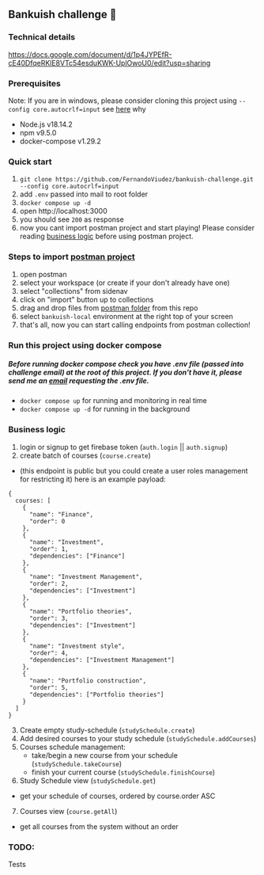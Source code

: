 ## Bankuish challenge :rocket:

### Technical details

https://docs.google.com/document/d/1p4JYPEfR-cE40DfqeRKlE8VTc54esduKWK-UplOwoU0/edit?usp=sharing

### Prerequisites

Note: If you are in windows, please consider cloning this project using `--config core.autocrlf=input` see [here](https://github.com/tiangolo/uwsgi-nginx-flask-docker/issues/127) why

<ul>
  <li>
    Node.js v18.14.2
  </li>
  <li>
    npm v9.5.0
  </li>
  <li>
    docker-compose v1.29.2
  </li>
</ul>

### Quick start

1. `git clone https://github.com/FernandoViudez/bankuish-challenge.git --config core.autocrlf=input`
2. add `.env` passed into mail to root folder
3. `docker compose up -d`
4. open http://localhost:3000
5. you should see `200` as response
6. now you cant import postman project and start playing! Please consider reading [business logic](#business-logic) before using postman project.

### Steps to import [postman project](./postman/)

1. open postman
2. select your workspace (or create if your don't already have one)
3. select "collections" from sidenav
4. click on "import" button up to collections
5. drag and drop files from [postman folder](./postman/) from this repo
6. select `bankuish-local` environment at the right top of your screen
7. that's all, now you can start calling endpoints from postman collection!

### Run this project using docker compose

##### Before running docker compose check you have .env file (passed into challenge email) at the root of this project. If you don't have it, please send me an [email](viudezfernando@gmail.com) requesting the .env file.

- `docker compose up` for running and monitoring in real time
- `docker compose up -d` for running in the background

### Business logic

1. login or signup to get firebase token (`auth.login` || `auth.signup`)
2. create batch of courses (`course.create`)

- (this endpoint is public but you could create a user roles management for restricting it)
  here is an example payload:

```
{
  courses: [
    {
      "name": "Finance",
      "order": 0
    },
    {
      "name": "Investment",
      "order": 1,
      "dependencies": ["Finance"]
    },
    {
      "name": "Investment Management",
      "order": 2,
      "dependencies": ["Investment"]
    },
    {
      "name": "Portfolio theories",
      "order": 3,
      "dependencies": ["Investment"]
    },
    {
      "name": "Investment style",
      "order": 4,
      "dependencies": ["Investment Management"]
    },
    {
      "name": "Portfolio construction",
      "order": 5,
      "dependencies": ["Portfolio theories"]
    }
  ]
}
```

3. Create empty study-schedule (`studySchedule.create`)
4. Add desired courses to your study schedule (`studySchedule.addCourses`)
5. Courses schedule management:
   - take/begin a new course from your schedule (`studySchedule.takeCourse`)
   - finish your current course (`studySchedule.finishCourse`)
6. Study Schedule view (`studySchedule.get`)

- get your schedule of courses, ordered by course.order ASC

7. Courses view (`course.getAll`)

- get all courses from the system without an order

### TODO:

Tests
